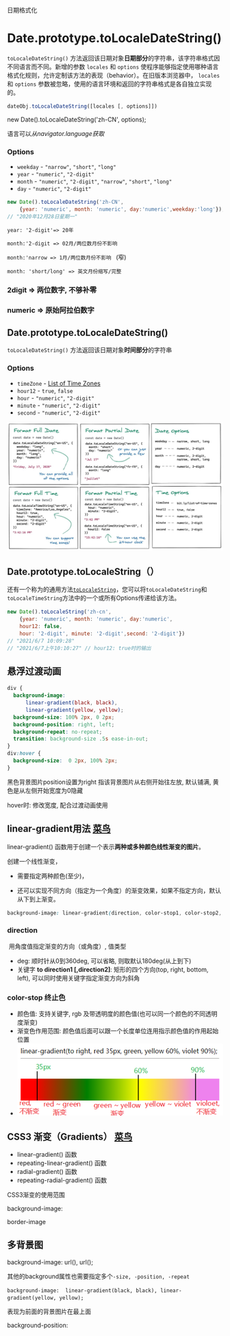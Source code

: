 

日期格式化

# Date.prototype.toLocaleDateString()

`toLocaleDateString()` 方法返回该日期对象**日期部分**的字符串，该字符串格式因不同语言而不同。新增的参数 `locales` 和 `options` 使程序能够指定使用哪种语言格式化规则，允许定制该方法的表现（behavior）。在旧版本浏览器中， `locales` 和 `options` 参数被忽略，使用的语言环境和返回的字符串格式是各自独立实现的。

```js
dateObj.toLocaleDateString([locales [, options]])
```

new Date().toLocaleDateString('zh-CN', options);

语言可以*从navigator.language获取*

### Options

- `weekday` - `"narrow"`, `"short"`, `"long"`
- `year` - `"numeric"`, `"2-digit"`
- `month` - `"numeric"`, `"2-digit"`, `"narrow"`, `"short"`, `"long"`
- `day` - `"numeric"`, `"2-digit"`

```js
new Date().toLocaleDateString('zh-CN', 
	{year: 'numeric', month: 'numeric', day:'numeric',weekday:'long'});
// "2020年12月28日星期一"
```

`year: '2-digit'=> 20年 `

`month:'2-digit => 02月/两位数月份不影响 `

`month:'narrow => 1月/两位数月份不影响 ` (窄)

`month: 'short/long' => 英文月份缩写/完整`

### 2digit => 两位数字, 不够补零

### numeric => 原始阿拉伯数字

## Date.prototype.toLocaleDateString()

`toLocaleDateString()` 方法返回该日期对象**时间部分**的字符串

### Options

- `timeZone` - [List of Time Zones](https://en.wikipedia.org/wiki/List_of_tz_database_time_zones)
- `hour12` - `true`, `false`
- `hour` - `"numeric"`, `"2-digit"`
- `minute` - `"numeric"`, `"2-digit"`
- `second` - `"numeric"`, `"2-digit"`

![image-20210607101250307](./imgs/image-20210607101250307.png)

## Date.prototype.toLocaleString（）

还有一个称为的通用方法[`toLocaleString`](https://developer.mozilla.org/en-US/docs/Web/JavaScript/Reference/Global_Objects/Date/toLocaleString)，您可以将`toLocaleDateString`和`toLocaleTimeString`方法中的一个或所有Options传递给该方法。

```js
new Date().toLocaleString('zh-cn', 
	{year: 'numeric', month: 'numeric', day:'numeric', 
	hour12: false,
	hour: '2-digit', minute: '2-digit',second: '2-digit'})
// "2021/6/7 10:09:28"
// "2021/6/7上午10:10:27" // hour12: true时的输出
```





## 悬浮过渡动画

```CSS
div {
  background-image: 
      linear-gradient(black, black), 
      linear-gradient(yellow, yellow);
  background-size: 100% 2px, 0 2px;
  background-position: right, left;
  background-repeat: no-repeat;
  transition: background-size .5s ease-in-out;
}
div:hover {
  background-size:  0 2px, 100% 2px;
}
```

黑色背景图片position设置为right 指该背景图片从右侧开始往左放, 默认铺满, 黄色是从左侧开始宽度为0隐藏

hover时: 修改宽度, 配合过渡动画使用

## linear-gradient用法 [菜鸟](https://www.runoob.com/cssref/func-linear-gradient.html)

linear-gradient() 函数用于创建一个表示**两种或多种颜色线性渐变的图片**。

创建一个线性渐变，

- 需要指定两种颜色(至少)，

- 还可以实现不同方向（指定为一个角度）的渐变效果，如果不指定方向，默认从下到上渐变。

```CSS
background-image: linear-gradient(direction, color-stop1, color-stop2, ...);
```

### direction

​	用角度值指定渐变的方向（或角度）, 值类型

- deg: 顺时针从0到360deg, 可以省略, 则取默认180deg(从上到下)
- 关键字 **to direction1 [,direction2]**: 矩形的四个方向(top, right, bottom, left), 可以同时使用关键字指定渐变方向为斜角

### color-stop 终止色

- 颜色值: 支持关键字, rgb 及带透明度的颜色值(也可以同一个颜色的不同透明度渐变)
- 渐变色作用范围: 颜色值后面可以跟一个长度单位连用指示颜色值的作用起始位置
- ![image-20200927154541391](./imgs/image-20200927154541391.png)



## CSS3 渐变（Gradients） [菜鸟](https://www.runoob.com/css3/css3-gradients.html)

- linear-gradient() 函数
- repeating-linear-gradient() 函数
- radial-gradient() 函数
- repeating-radial-gradient() 函数

CSS3渐变的使用范围

background-image: 

border-image



## 多背景图

background-image: url(), url();

其他的background属性也需要指定多个`-size, -position, -repeat`

`background-image:  linear-gradient(black, black), linear-gradient(yellow, yellow);`

表现为前面的背景图片在最上面

background-position: 

